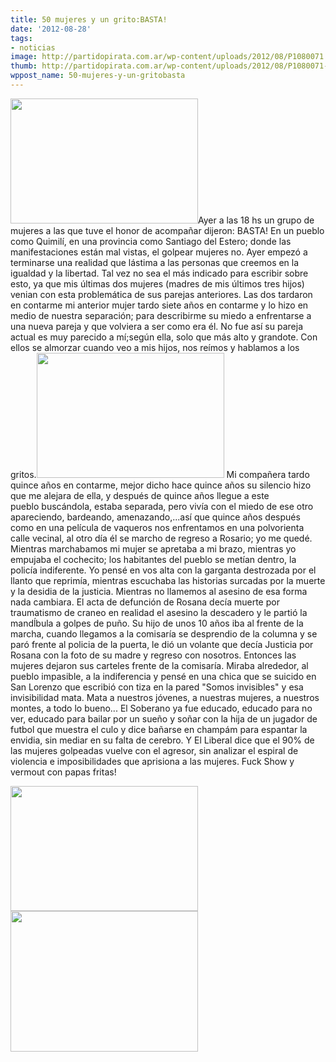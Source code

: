 ```yaml
---
title: 50 mujeres y un grito:BASTA!
date: '2012-08-28'
tags:
- noticias
image: http://partidopirata.com.ar/wp-content/uploads/2012/08/P1080071.jpg
thumb: http://partidopirata.com.ar/wp-content/uploads/2012/08/P1080071-150x150.jpg
wppost_name: 50-mujeres-y-un-gritobasta
---
```


<a href="http://partidopirata.com.ar/wp-content/uploads/2012/08/P1080077.jpg"><img class="alignleft size-medium wp-image-6243" src="http://partidopirata.com.ar/wp-content/uploads/2012/08/P1080077-300x200.jpg" alt="" width="300" height="200" /></a>Ayer a las 18 hs un grupo de mujeres a las que tuve el honor de acompañar dijeron: BASTA!
En un pueblo como Quimilí, en una provincia como Santiago del Estero; donde las manifestaciones están mal vistas, el golpear mujeres no.
Ayer empezó a terminarse una realidad que lástima a las personas que creemos en la igualdad y la libertad.
Tal vez no sea el más indicado para escribir sobre esto, ya que mis últimas dos mujeres (madres de mis últimos tres hijos) venian con esta problemática de sus parejas anteriores. Las dos tardaron en contarme mi anterior mujer tardo siete años en contarme y lo hizo en medio de nuestra separación; para describirme su miedo a enfrentarse a una nueva pareja y que volviera a ser como era él. No fue así su pareja actual es muy parecido a mí;según ella, solo que más alto y grandote. Con ellos se almorzar cuando veo a mis hijos, nos reímos y hablamos a los gritos.<a href="http://partidopirata.com.ar/wp-content/uploads/2012/08/P1080076.jpg"><img class="alignleft size-medium wp-image-6242" src="http://partidopirata.com.ar/wp-content/uploads/2012/08/P1080076-300x200.jpg" alt="" width="300" height="200" /></a>
Mi compañera tardo quince años en contarme, mejor dicho hace quince años su silencio hizo que me alejara de ella, y después de quince años llegue a este pueblo buscándola, estaba separada, pero vivía con el miedo de ese otro apareciendo, bardeando, amenazando,...así que quince años después como en una película de vaqueros nos enfrentamos en una polvorienta calle vecinal, al otro día él se marcho de regreso a Rosario; yo me quedé.
Mientras marchabamos mi mujer se apretaba a mi brazo, mientras yo empujaba el cochecito; los habitantes del pueblo se metían dentro, la policía indiferente.
Yo pensé en vos alta con la garganta destrozada por el llanto que reprimía, mientras escuchaba las historias surcadas por la muerte y la desidia de la justicia.
Mientras no llamemos al asesino de esa forma nada cambiara.
El acta de defunción de Rosana decía muerte por traumatismo de craneo en realidad el asesino la descadero y le partió la mandĺbula a golpes de puño.
Su hijo de unos 10 años iba al frente de la marcha, cuando llegamos a la comisaría se desprendio de la columna y se paró frente al policia de la puerta, le dió un volante que decía Justicia por Rosana con la foto de su madre y regreso con nosotros. Entonces las mujeres dejaron sus carteles frente de la comisaría.
Miraba alrededor, al pueblo impasible, a la indiferencia y pensé en una chica que se suicido en San Lorenzo que escribió con tiza en la pared "Somos invisibles" y esa invisibilidad mata.
Mata a nuestros jóvenes, a nuestras mujeres, a nuestros montes, a todo lo bueno...
El Soberano ya fue educado, educado para no ver, educado para bailar por un sueño y soñar con la hija de un jugador de futbol que muestra el culo y dice bañarse en champám para espantar la envidia, sin mediar en su falta de cerebro.
Y El Liberal dice que el 90% de las mujeres golpeadas vuelve con el agresor, sin analizar el espiral de violencia e imposibilidades que aprisiona a las mujeres.
Fuck Show y vermout con papas fritas!

<a href="http://partidopirata.com.ar/wp-content/uploads/2012/08/P1080075.jpg"><img class="alignnone size-medium wp-image-6239" src="http://partidopirata.com.ar/wp-content/uploads/2012/08/P1080075-300x200.jpg" alt="" width="300" height="200" /></a><a href="http://partidopirata.com.ar/wp-content/uploads/2012/08/P1080071.jpg"><img class="alignnone size-medium wp-image-6235" src="http://partidopirata.com.ar/wp-content/uploads/2012/08/P1080071-300x225.jpg" alt="" width="300" height="225" /></a>

